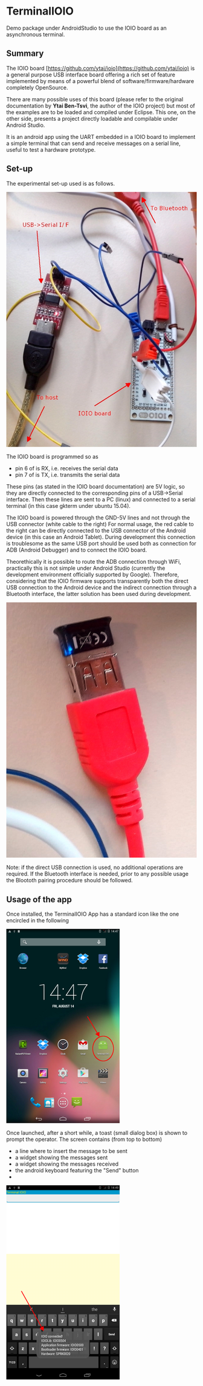 # TerminalIOIO
Demo package under AndroidStudio to use the IOIO board as an asynchronous terminal.

Summary
-------
The IOIO board [https://github.com/ytai/ioio](https://github.com/ytai/ioio) is a general purpose USB interface 
board offering a rich set of feature implemented by means of a powerful blend of software/firmware/hardware 
completely OpenSource.

There are many possible uses of this board (please refer to the original documentation by **Ytai Ben-Tsvi**, the author
of the IOIO project) but most of the examples are to be loaded and compiled under Eclipse. This one, on the other side, presents a project directly loadable and compilable under Android Studio.

It is an android app using the UART embedded in a IOIO board to implement a simple terminal that can 
send and receive messages on a serial line, useful to test a hardware prototype.

Set-up
-----

The experimental set-up used is as follows.

![h1](https://github.com/fjovine/TerminalIOIO/blob/master/docpics/H1.jpg)


The IOIO board is programmed so as 
* pin 6 of is RX, i.e. receives the serial data
* pin 7 of is TX, i.e. transmits the serial data

These pins (as stated in the IOIO board documentation) are 5V logic, so they are directly connected to the corresponding pins of a USB->Serial interface. Then these lines are sent to a PC (linux) and connected to a serial terminal (in this case gkterm under ubuntu 15.04).

The IOIO board is powered through the GND-5V lines and not through the USB connector (white cable to the right)
For normal usage, the red cable to the right can be directly connected to the USB connector of the Android device (in this case an Android Tablet). During development this connection is troublesome as the same USB port should be used both as connection for ADB (Android Debugger) and to connect the IOIO board.

Theorethically it is possible to route the ADB connection through WiFi, practically this is not simple under Android Studio (currently the development environment officially supported by Google).
Therefore, considering that the IOIO firmware supports transparently both the direct USB connection to the Android device and the indirect connection through a Bluetooth interface, the latter solution has been used during development.

![h2](https://github.com/fjovine/TerminalIOIO/blob/master/docpics/H2.jpg)

Note: if the direct USB connection is used, no additional operations are required. If the Bluetooth interface is needed, prior to any possible usage the Bloototh pairing procedure should be followed.

Usage of the app
----------------

Once installed, the TerminalIOIO App has a standard icon like the one encircled in the following

![desktop](https://github.com/fjovine/TerminalIOIO/blob/master/docpics/S1.png)

Once launched, after a short while, a toast (small dialog box) is shown to prompt the operator.
The screen contains (from top to bottom)
* a line where to insert the message to be sent
* a widget showing the messages sent
* a widget showing the messages received
* the android keyboard featuring the "Send" button
* 
![init_toast](https://github.com/fjovine/TerminalIOIO/blob/master/docpics/S2.png)

